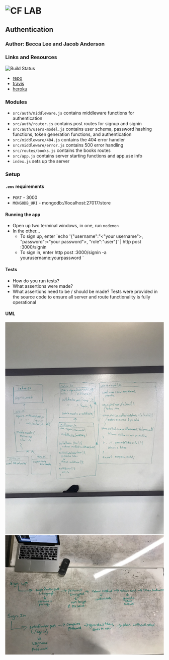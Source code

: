 ![CF](http://i.imgur.com/7v5ASc8.png) LAB
=================================================

## Authentication

### Author: Becca Lee and Jacob Anderson

### Links and Resources
![Build Status](https://www.travis-ci.com/beccalee123/16-authentication.svg?branch=master)
* [repo](https://github.com/beccalee123/16-authentication)
* [travis](https://www.travis-ci.com/beccalee123/16-authentication)
* [heroku](https://bl-ja-authentication.herokuapp.com/)

### Modules
- `src/auth/middleware.js` contains middleware functions for authentication
- `src/auth/router.js` contains post routes for signup and signin
- `src/auth/users-model.js` contains user schema, password hashing functions, token generation functions, and authentication
- `src/middleware/404.js` contains the 404 error handler
- `src/middleware/error.js` contains 500 error handling
- `src/routes/books.js` contains the books routes
- `src/app.js` contains server starting functions and app.use info
- `index.js` sets up the server

### Setup
#### `.env` requirements
* `PORT` - 3000
* `MONGODB_URI` - mongodb://localhost:27017/store

#### Running the app
* Open up two terminal windows, in one, run `nodemon`
* In the other...
  * To sign up, enter `echo '{"username":"<"your username">, "password":<"your password">, "role":"user"}' | http post :3000/signin
  * To sign in, enter http post :3000/signin -a yourusername:yourpassword
`
  
#### Tests
* How do you run tests?
* What assertions were made?
* What assertions need to be / should be made?
Tests were provided in the source code to ensure all server and route functionality is fully operational

#### UML
![Uml image](uml.JPG)
![data path image](data-path.JPG)